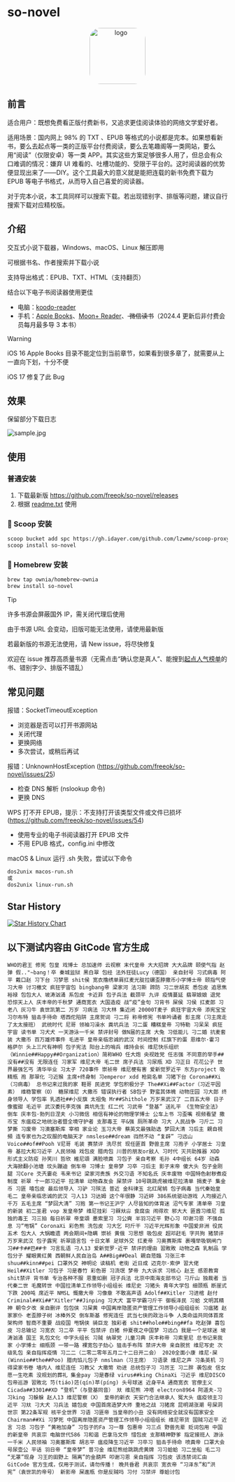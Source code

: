 # so-novel

<div align="center">
  <img src="assets/logo-1.ico" alt="logo" style="width: 128px; border-radius: 25px">
</div>

## 前言

适合用户：既想免费看正版付费新书，又追求更佳阅读体验的网络文学爱好者。

适用场景：国内网上 98% 的 TXT 、EPUB 等格式的小说都是完本。如果想看新书，要么去起点等一类的正版平台付费阅读，要么去笔趣阁等一类网站，要么用“阅读”（仅限安卓）等一类
APP。其实这些方案足够很多人用了，但总会有众口难调的情况：嫌弃 UI
难看的、吐槽功能的、受限于平台的。这时阅读器的优势便显现出来了——DIY。这个工具最大的意义就是能把连载的新书免费下载为 EPUB
等电子书格式，从而导入自己喜爱的阅读器。

对于完本小说，本工具同样可以搜索下载。若出现错别字、排版等问题，建议自行搜索下载对应精校版。

## 介绍

交互式小说下载器，Windows、macOS、Linux 解压即用

可根据书名、作者搜索并下载小说

支持导出格式：EPUB、TXT、HTML（支持翻页）

结合以下电子书阅读器使用更佳

- 电脑：[koodo-reader](https://www.koodoreader.com/zh)
- 手机：[Apple Books](https://www.apple.com/apple-books/)、[Moon+ Reader](https://moondownload.com/chinese.html)、<del>
  微信读书</del>（2024.4 更新后非付费会员每月最多导 3 本书）

> [!WARNING]
>
> iOS 16 Apple Books 目录不能定位到当前章节，如果看到很多章了，就需要从上一直向下划，十分不便
>
> iOS 17 修复了此 Bug

## 效果

保留部分下载日志

![sample.jpg](assets/sample.jpg)

## 使用

### 普通安装

1. 下载最新版 https://github.com/freeok/so-novel/releases
2. 根据 [readme.txt](input%2Freadme.txt) 使用

### 🍨 Scoop 安装

```bash
scoop bucket add spc https://gh.idayer.com/github.com/lzwme/scoop-proxy-cn
scoop install so-novel
```

### 🍺 Homebrew 安装

```bash
brew tap ownia/homebrew-ownia
brew install so-novel
```

> [!TIP]
>
> 许多书源会屏蔽国外 IP，需关闭代理后使用
>
> 由于书源 URL 会变动，旧版可能无法使用，请使用最新版
>
> 若最新版的书源无法使用，请 New issue，将尽快修复
>
> 欢迎在 issue 推荐高质量书源（无需点击“确认您是真人”、能搜到[起点人气榜单](https://www.qidian.com/rank/)的书、错别字少、排版不错乱）

## 常见问题

报错：SocketTimeoutException

- 浏览器是否可以打开书源网站
- 关闭代理
- 更换网络
- 多次尝试，或稍后再试

报错：UnknownHostException (https://github.com/freeok/so-novel/issues/25)

- 检查 DNS 解析 (nslookup 命令)
- 更换 DNS

WPS 打不开 EPUB，提示：不支持打开该类型文件或文件已损坏 (https://github.com/freeok/so-novel/issues/54)

- 使用专业的电子书阅读器打开 EPUB 文件
- 不用 EPUB 格式，config.ini 中修改

macOS & Linux 运行 .sh 失败，尝试以下命令

 ```bash
 dos2unix macos-run.sh
 或
 dos2unix linux-run.sh
 ```

## Star History

[![Star History Chart](https://api.star-history.com/svg?repos=freeok/so-novel&type=Date)](https://star-history.com/#freeok/so-novel&Date)

## 以下测试内容由 GitCode 官方生成

```text
WHO的君王 修宪 包皇 戏博士 总加速师 云视察 末代皇帝 大大招牌 大大品牌 颐使气指 赵弹 假.."~bang！卒 秦城监狱 黑白翠 包经 法外狂徒Lucy（德国） 亲自封号 习式病毒 阿平 戴口赵 习下台 习梦思 shit侯 宽衣撸绣单肩扛麦光腚拉碾歪脖撒币小学博士帝 颐指气使 习大帝 讨习檄文 疯狂宇宙包 bingbang帝 梁家河 法习斯 蹄防 习二世胡亥 悉包皮 追思焦裕禄 包包大人 坡涛汹涌 系包皮 卡近菲 包子兵法 截颈平 九评 疫情蔓延 翡翠娘娘 退党 恐惊天上人 庆丰帝的千秋梦 通商宽衣 大国造疫 战“疫”金句 习背书 屎侯 习侯 扛麦郎 习老八 灰习牛 袁世凯第二 万岁 习病法 习大林 集近闭 20000T麦子 疯狂宇宙大帝 添宪宝宝 习尔布特 狙击手待命 塔西佗陷阱 主席贺词 刁二将 称帝修宪 书单吟诵者 彭主席（习主席走了太太接班） 武统时代 尼哥 领袖习澡水 粪坑兵法 习二蛋 糟糕皇帝 习特勒 习呆呆 疯狂宇宙 读书单 习犬犬 一天游泳一千米 禁评封号 做N届的主席 大兔 习低能儿 刁二婚 抗麦套装 大撒币 百万雄师事件 毛进平 皇帝亲临忠诚的武汉 时间控制 红旗下的蛋 恩维尔·霍习 格萨尔 头上三尺有神明 包子宪法 阳台上的哨兵 维持会长 维尼快乐组织（Winnie##Happy##Organization）简称WHO 任大炮 央视姓党 任志强 不同意的举手##没有##没有 无限连任 习家军 维尼大帝 毛二世 席子兵法 习尿瓶 XD 习正日 花花公子 世界最强乞丐 清华毕业 习太孑 720事件 崇祯帝 维尼梗有害 爱新觉罗近平 东方project 吸精瓶 孢 那翠化 刁近猴 主席+终身制 习emperor xdd 枪毙名单 习猪下台 Corona##Xi（习病毒） 总书记来过我的家 鞋哥 民进党 学包积极分子 The##Xi##Factor（习近平因素） 维稳警察（O） 糖尿维尼 大撒币 错误执行者 SB包子 野蛮其体魄 动物庄园 习大郎 终身领导人 学包率 乳透社##小反旗 太祖兔 Mr##Shithole 万岁来武汉了 二百五大帝 日子像蜜甜 毛近平 武汉委托李克强 粪坑先生 红二代 习武帝 “登基” 送礼平 《生物安全法》 倒车 庆丰包·勃列日涅夫 小习微信 相信有神论的物理学博士 公车上书 习歪嘴 视频看望 撒币宝 东瘟疫之地统治者暨全境守护者 支那毒王 平&强 厕所革命 习大 人民战争 刁斤二 习梦撕 习废帝 习澳塞斯库 宰相 家业论 玉习大帝 蔡英文最强助选 梦回大清 习后主 親自視頻 连专家也为之叹服的电脑天才 nmslese##dream 岿然不动 “复辟” 刁远山 Voice##of##Pooh V尼哥 毛装 赛禁评 洗尽贫 现任匪首 野兽主席 习孢子 小学居士 习皇帝 基拉大和习近平 人民领袖 戏包皮 腊肉包 川普的朋友or敌人 习时代 灭共助推器 XDD 形式主义防疫 孙笑川 哲欣 維尼頌 满脸喷粪 习包子 亲自考察 毛孙 4中组长 64岁 动森 大海掀翻小池塘 坟头蹦迪 倒车帝 习博士 皇帝梦 习卒 刁后主 影子末帝 傻大头 包子金刚腿 习Core 氼兲嫑炛 韦来书记 梁家河贵族 外交习语 不知名氏 庆丰废物 中国特色射秽煮疫制度 祈翠 十一郎习近平 拉清单 动物森友会 屎禁评 10号跳跳虎被维尼拉清单 捐麦子 集金币 习匪 嘻包皮 最后领导人 习驴 习殡法 普近 金科律玉 北红尾鸲 包子病毒 当代秦始皇 毛二 皇帝亲临忠诚的武汉 刁人13 习达姆 这个年很静 习近砰 386系统驱动游戏 人均接近八千万 五毛主席 “梦回大清” 习狍 第一书记王沪宁 人尽皆知的体育迷 沼气专家 清单帝 习皇的新装 初二圣君 vop 发皇帝梦 维尼挂彩 刁槑夶尛 食腐虫 闹得欢 邪大大 匪酋习维尼 孤独的毒王 习三拍 每日祈翠 帝皇頌 墨索里习 习公奭 半羽习近平 野心习 叩谢习恩 不强自息 习“甩锅” CoronaXi 彩色熊 洗包皮 习大乞 叼斤干 习近平光辉形象 中国爱非洲 役民五术 包大人 大锅瞻遗 两会期间+隐瞒 崇祯 黄俄 习思想 吸包皮 超邓赶毛 字共狗 猪禁评 万岁来武汉 包子露宪 祈翠語言包 十日文革 足球外交 扛麦帝 习奥赛斯库 裹嘎举吸钢闸门 习##卡##巴##卡 习言乱语 刁人13 爱新觉罗·近平 禁评的理由 習敗敗 动物之森 乳制品 学包分子 耀眼黄红黄 西朝鲜人民自治岛 A##Big##Deal 親自蒞臨 习张三丰 shuu##kinn##pei 口罩外交 神明论 读稿机 老街 近日成 迈克尔·索伊 習大佬 Heil##Xitler 习包子 习是春竹 彩色哥 习流氓 梦帝 九大诉求 习核心 赵王 感恩教育 shit禁评 背书单 专治各种不服 恩重如删 冠子兵法 北京中南海支部书记 刁斤山 独裁者 当代秦二世 毛魔转世 中国拉清单工作领导小组组长 维尼史 习猪头 青年大学包 细颈瓶 断崖式下跌 200吨 席近平 NMSL 慨撒大帝 习像章 不敢高声语 Adolf##Xitler 习进棺 赵付 Criminal##Xi##"Xitler"##Jinping 习大犬 富平学霸刁斤干 御板泽民 习蛤 文明其精神 朝令夕改 亲自删评 包包侠 习屎黄 中国离岸隐匿资产管理工作领导小组组组长 习瘟猪 赵家家仆 老歪脖子树 冰棒外交 倒车斯基 修宪连任 武当七侠的政治斗争 人类命运共同体首席架构师 智商不重要 战疫国 甩锅侠 骑巨龙 独彩者 shit##hole##bing##fa 吃赵弹 喜包皮 习总输记 习宽衣 习二卒 平平 包禁评 白猪 仲夏夜之中国梦 习远凸 我是一个足球迷 坡涛汹涌 国王 乳包文化 中字头组长 习贼 纳翠党 儿童习典 庆丰称帝 习索里尼 总书记来我家 小学博士 细瓶颈 一带一路 裸宽包子劾心 狙击手布阵 禁评大帝 亲自脱贫 维尼写史 次级乳包 亲自指挥疫情 习二二（二零二零年五月二十二日开二会） 2020全面小康 维尼·屎(Winnie##the##Poo) 腊肉馅儿包子 nmslman（习主席） 习语录 维尼之声 习条英机 习得梁家书卷 墙内人 维尼连任 习教父 大撒幣 劝进 总统包子习 习厉王 习二胖 袭包皮 信女愿一生吃素 没规划的葬礼 集金pay 习是春绿 virus##king ChinaXi 刁近乎 维尼DISCO 包帝巡游 習敗北 䒒(tiáo)菦(qín)苹(píng) 头号球迷 近身平A 通商宽衣 官僚主义 Cicada##3301##XD “登机”（与登基同音） 夶 维尼熊 冲塔 electron8964 阿道夫-习 习king 习躲躲 赵人13 维尼警察（X） 皇帝的新衣 天安门合法继承人 冤大头 瘟疫领主习近平 习夶 刁大犬 习兵法 嬉包皮 中国首席造梦大师 重地之战 习猪席 昆明湖涨潮 号屎洞 世宗 第22条军规 核平全世界 习语 习匪帝 当皇帝的小丑 没有网络安全就没有国家安全 Chairman##Xi 习梦死 中国离岸隐匿资产管理工作领导小组组组长 维尼带货 国贼习近平 近言 习总 习包子 “黄袍加身” 习包子的Fa 习一尊 包惠帝 习三点 野兽先辈 贬词包用 中国的新皇帝 共哀宗 电脑世代586 习和谐 巴拿马文件 惜包皮 支那精神野爹 指定接班人 游泳一千米 人民领袖 习奥塞斯库 胡志平 瘟疫降生习近平 习卒习 狙击手待命 喷粪帝 口罩大会 号尿壶公 平话 羽日帝 “皇帝梦” 普习金 维尼熊给跳跳虎黄牌 习习蛤蛤 习二坐船 毛二习 “无罩”现身 习王的田野上 隔离”的金葫芦 叩谢习恩 亲自指挥 习包皮 该违禁词汇由 GitCode 官方生成，仅用于测试，请勿传播！ 晚共昏君 共哀宗 宽衣帝 “习泽东”和“洪宪”（袁世凯的帝号） 新影帝 屎進瓶 你是反贼吗 习付 习禁评 尊蛤讨包
```